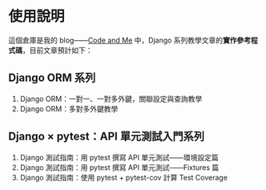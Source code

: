 # 使用說明
這個倉庫是我的 blog——[Code and Me](https://blog.kyomind.tw/) 中，Django 系列教學文章的**實作參考程式碼**，目前文章預計如下：
## Django ORM 系列
1. Django ORM：一對一、一對多外鍵，關聯設定與查詢教學
2. Django ORM：多對多外鍵教學

## Django × pytest：API 單元測試入門系列
1. Django 測試指南：用 pytest 撰寫 API 單元測試——環境設定篇
2. Django 測試指南：用 pytest 撰寫 API 單元測試——Fixtures 篇
3. Django 測試指南：使用 pytest + pytest-cov 計算 Test Coverage